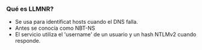 ### Qué es LLMNR?

- Se usa para identificat hosts cuando el DNS falla.
- Antes se conocía como NBT-NS
- El servicio utiliza el 'username' de un usuario y un hash NTLMv2 cuando responde.
